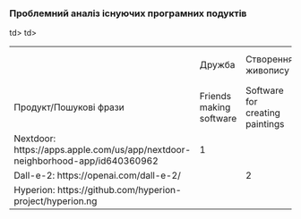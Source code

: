 ### Проблемний аналіз існуючих програмних подуктів

<table>
  <tbody>
    <tr>
      <td></td>
      <td>Дружба</td>
      <td>Створення живопису</td>
      <td>Освітленність навколишнього середовища</td>
      <td>Тип ліцензії</td>
      <td>Примітка</td>
    </tr>
      <td>Продукт/Пошукові фрази</td>
      <td>Friends making software</td>
      <td>Software for creating paintings</td>
      <td>Software for ambient lightning</td>
      <td></td>
      td></td>
    <tr>
      <td>Nextdoor: https://apps.apple.com/us/app/nextdoor-neighborhood-app/id640360962</td>
      <td>1</td>
      <td></td>
      <td></td>
      <td>Free</td>
      td></td>
    </tr>
    <tr>
      <td>Dall-e-2: https://openai.com/dall-e-2/</td>
      <td></td>
      <td>2</td>
      <td></td>
      <td>Free</td>
      <td></td>
    </tr>
    <tr>
      <td>Hyperion: https://github.com/hyperion-project/hyperion.ng</td>
      <td></td>
      <td></td>
      <td>3</td>
      <td>Free</td>
      <td></td>
    </tr>
   </tbody
</table>
